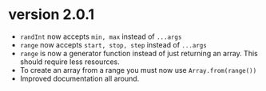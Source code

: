 # version 2.0.1
- `randInt` now accepts `min, max` instead of `...args`
- `range` now accepts `start, stop, step` instead of `...args`
- `range` is now a generator function instead of just returning an array. This should require less resources. 
- To create an array from a range you must now use `Array.from(range())`
- Improved documentation all around.
